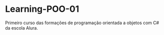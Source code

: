 # Learning-POO-01
Primeiro curso das formações de programação orientada a objetos com C# da escola Alura.

